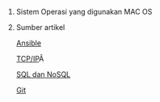 
1. Sistem Operasi yang digunakan MAC OS
2. Sumber artikel

	[Ansible](https://blog.sanbercode.com/docs/kurikulum-centos-wed-server-devops/week-3-material/day-14-ansible/)

	[TCP/IP](https://www.geeksforgeeks.org/tcp-ip-in-computer-networking/)Â

	[SQL dan NoSQL](https://medium.com/@muhamadenrinal/the-sql-vs-nosql-1b5a2778374e)

	[Git](https://www.hostinger.co.id/tutorial/cara-menggunakan-github-perintah-dasar-github/)
